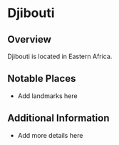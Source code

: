 # Djibouti
## Overview
Djibouti is located in Eastern Africa.

## Notable Places
- Add landmarks here

## Additional Information
- Add more details here
